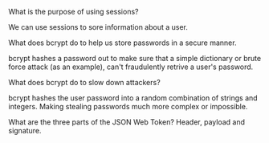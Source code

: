 What is the purpose of using sessions?

We can use sessions to sore information about a user. 

What does bcrypt do to help us store passwords in a secure manner.

bcrypt hashes a password out to make sure that a simple dictionary or brute force attack (as an example), can't fraudulently retrive a user's password.

What does bcrypt do to slow down attackers?

bcrypt hashes the user password into a random combination of strings and integers. Making stealing passwords much more complex or impossible.

What are the three parts of the JSON Web Token?
Header, payload and signature.